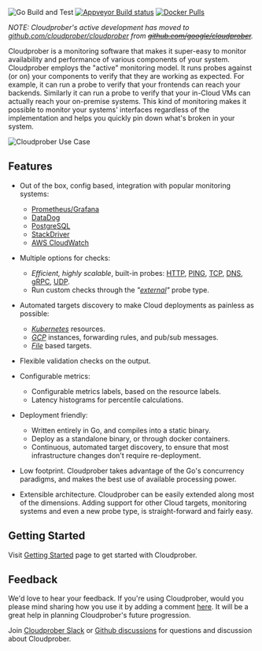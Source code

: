 ![Go Build and Test](https://github.com/google/cloudprober/workflows/Go%20Build%20and%20Test/badge.svg)
[![Appveyor Build status](https://ci.appveyor.com/api/projects/status/ypg1okxxfedwkksk?svg=true)](https://ci.appveyor.com/project/manugarg/cloudprober-wwcpu)
[![Docker Pulls](https://img.shields.io/docker/pulls/cloudprober/cloudprober.svg)](https://hub.docker.com/v2/repositories/cloudprober/cloudprober/)

_NOTE: Cloudprober's active development has moved to
[github.com/cloudprober/cloudprober](https://github.com/cloudprober/cloudprober)
from ~~[github.com/google/cloudprober](https://github.com/google/cloudprober)~~._

Cloudprober is a monitoring software that makes it super-easy to monitor
availability and performance of various components of your system. Cloudprober
employs the "active" monitoring model. It runs probes against (or on) your
components to verify that they are working as expected. For example, it can run
a probe to verify that your frontends can reach your backends. Similarly it can
run a probe to verify that your in-Cloud VMs can actually reach your on-premise
systems. This kind of monitoring makes it possible to monitor your systems'
interfaces regardless of the implementation and helps you quickly pin down
what's broken in your system.

![Cloudprober Use Case](http://cloudprober.org/diagrams/cloudprober_use_case.svg)

## Features

*  Out of the box, config based, integration with popular monitoring systems:
   * [Prometheus/Grafana](https://prometheus.io)
   * [DataDog](https://www.datadoghq.com/)
   * [PostgreSQL](https://www.postgresql.org/)
   * [StackDriver](https://cloud.google.com/stackdriver/)
   * [AWS CloudWatch](https://aws.amazon.com/cloudwatch/)

*  Multiple options for checks:
   *  _Efficient, highly scalable_, built-in probes:
      [HTTP](https://github.com/cloudprober/cloudprober/blob/master/probes/http/proto/config.proto),
      [PING](https://github.com/cloudprober/cloudprober/blob/master/probes/ping/proto/config.proto),
      [TCP](https://github.com/cloudprober/cloudprober/blob/master/probes/tcp/proto/config.proto),
      [DNS](https://github.com/cloudprober/cloudprober/blob/master/probes/dns/proto/config.proto),
      [gRPC](https://github.com/cloudprober/cloudprober/blob/master/probes/grpc/proto/config.proto),
      [UDP](https://github.com/cloudprober/cloudprober/blob/master/probes/udp/proto/config.proto).
   *  Run custom checks through the _"[external](https://cloudprober.org/how-to/external-probe/)"_ probe type.
 
*  Automated targets discovery to make Cloud deployments as painless as possible:
   * _[Kubernetes](https://cloudprober.org/how-to/run-on-kubernetes/#kubernetes-targets)_ resources.
   * _[GCP](https://github.com/cloudprober/cloudprober/blob/master/rds/gcp/proto/config.proto)_ instances, forwarding rules, and pub/sub messages.
   * _[File](https://github.com/cloudprober/cloudprober/blob/master/rds/file/proto/config.proto#L34)_ based targets.

*  Flexible validation checks on the output.

*  Configurable metrics:
   * Configurable metrics labels, based on the resource labels.
   * Latency histograms for percentile calculations.

*  Deployment friendly:
   * Written entirely in Go, and compiles into a static binary.
   * Deploy as a standalone binary, or through docker containers.
   * Continuous, automated target discovery, to ensure that most infrastructure changes don't require
     re-deployment.

*   Low footprint. Cloudprober takes advantage of the Go's concurrency paradigms,
    and makes the best use of available processing power.

*   Extensible architecture. Cloudprober can be easily extended along most of
    the dimensions. Adding support for other Cloud targets, monitoring systems
    and even a new probe type, is straight-forward and fairly easy.

## Getting Started

Visit [Getting Started](http://cloudprober.org/getting-started) page to get
started with Cloudprober.

## Feedback
    
We'd love to hear your feedback. If you're using Cloudprober, would you please
mind sharing how you use it by adding a comment [here](
https://github.com/google/cloudprober/issues/123). It will be a great help in
planning Cloudprober's future progression.

Join [Cloudprober Slack](https://join.slack.com/t/cloudprober/shared_invite/enQtNjA1OTkyOTk3ODc3LWQzZDM2ZWUyNTI0M2E4NmM4NTIyMjM5M2E0MDdjMmU1NGQ3NWNiMjU4NTViMWMyMjg0M2QwMDhkZGZjZmFlNGE) or [Github discussions](
https://github.com/cloudprober/cloudprober/discussions) for questions and discussion
about Cloudprober.
